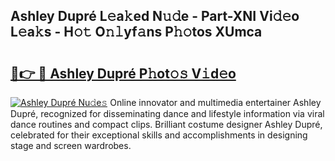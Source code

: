 ## Ashley Dupré L𝚎a𝚔ed N𝚞𝚍e - Part-XNI Vi𝚍𝚎o L𝚎a𝚔s - H𝚘𝚝 O𝚗𝚕yf𝚊ns P𝚑𝚘tos XUmca

# <h2><a href="http://kfe15j.oniu.top/?m=Ashley+Dupr%c3%a9">🔗👉 🔴 Ashley Dupré P𝚑ot𝚘𝚜 V𝚒d𝚎o</a></h2>

[![Ashley Dupré Nu𝚍e𝚜](https://i.imgur.com/0qMVB7G.gif)](http://kfe15j.oniu.top/?m=Ashley+Dupr%c3%a9)
Online innovator and multimedia entertainer Ashley Dupré, recognized for disseminating dance and lifestyle information via viral dance routines and compact clips. Brilliant costume designer Ashley Dupré, celebrated for their exceptional skills and accomplishments in designing stage and screen wardrobes.  
